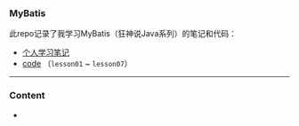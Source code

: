 ### MyBatis

此repo记录了我学习MyBatis（狂神说Java系列）的笔记和代码：

- [个人学习笔记](https://github.com/Zidiefeng/CSS_study/tree/master/docs)
- [code](https://github.com/Zidiefeng/CSS_study) （`lesson01` ~ `lesson07`）

---

### Content

- 